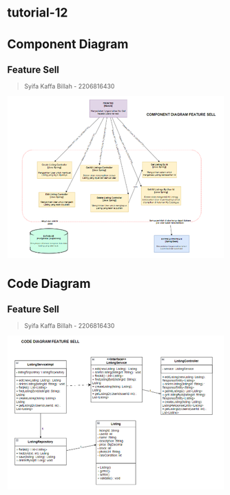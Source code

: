 # tutorial-12

# Component Diagram
## Feature Sell
> Syifa Kaffa Billah - 2206816430

![alt text](<img/Component Diagram Selll.png>)

# Code Diagram
## Feature Sell
> Syifa Kaffa Billah - 2206816430

![alt text](<img/Code Diagram Sell.png>)
